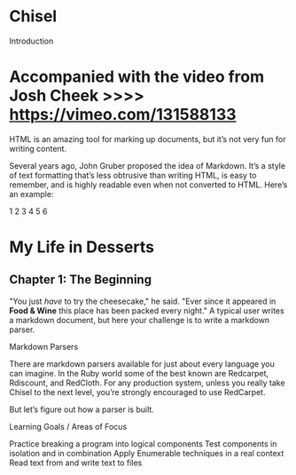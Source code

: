 # Chisel
Introduction

# Accompanied with the video from Josh Cheek >>>> https://vimeo.com/131588133
HTML is an amazing tool for marking up documents, but it’s not very fun for writing content.

Several years ago, John Gruber proposed the idea of Markdown. It’s a style of text formatting that’s less obtrusive than writing HTML, is easy to remember, and is highly readable even when not converted to HTML. Here’s an example:

1
2
3
4
5
6
# My Life in Desserts

## Chapter 1: The Beginning

"You just *have* to try the cheesecake," he said. "Ever since it appeared in
**Food & Wine** this place has been packed every night."
A typical user writes a markdown document, but here your challenge is to write a markdown parser.

Markdown Parsers

There are markdown parsers available for just about every language you can imagine. In the Ruby world some of the best known are Redcarpet, Rdiscount, and RedCloth. For any production system, unless you really take Chisel to the next level, you’re strongly encouraged to use RedCarpet.

But let’s figure out how a parser is built.

Learning Goals / Areas of Focus

Practice breaking a program into logical components
Test components in isolation and in combination
Apply Enumerable techniques in a real context
Read text from and write text to files

